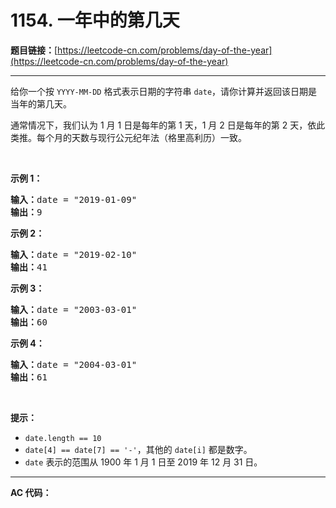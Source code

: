 # 1154. 一年中的第几天

**题目链接：**[https://leetcode-cn.com/problems/day-of-the-year](https://leetcode-cn.com/problems/day-of-the-year)

---

<div class="content__1Y2H">
 <div class="notranslate">
  <p>给你一个按 <code>YYYY-MM-DD</code> 格式表示日期的字符串&nbsp;<code>date</code>，请你计算并返回该日期是当年的第几天。</p> 
  <p>通常情况下，我们认为 1 月 1 日是每年的第 1 天，1 月 2 日是每年的第 2 天，依此类推。每个月的天数与现行公元纪年法（格里高利历）一致。</p> 
  <p>&nbsp;</p> 
  <p><strong>示例 1：</strong></p> 
  <pre class="language-text"><strong>输入：</strong>date = "2019-01-09"
<strong>输出：</strong>9
</pre> 
  <p><strong>示例 2：</strong></p> 
  <pre class="language-text"><strong>输入：</strong>date = "2019-02-10"
<strong>输出：</strong>41
</pre> 
  <p><strong>示例 3：</strong></p> 
  <pre class="language-text"><strong>输入：</strong>date = "2003-03-01"
<strong>输出：</strong>60
</pre> 
  <p><strong>示例 4：</strong></p> 
  <pre class="language-text"><strong>输入：</strong>date = "2004-03-01"
<strong>输出：</strong>61</pre> 
  <p>&nbsp;</p> 
  <p><strong>提示：</strong></p> 
  <ul> 
   <li><code>date.length == 10</code></li> 
   <li><code>date[4] == date[7] == '-'</code>，其他的&nbsp;<code>date[i]</code>&nbsp;都是数字。</li> 
   <li><code>date</code> 表示的范围从 1900 年 1 月 1 日至 2019 年 12 月 31 日。</li> 
  </ul> 
 </div>
</div>

---

**AC 代码：**

```java

```